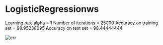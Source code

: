 # LogisticRegressionws

Learning rate alpha = 1
Number of iterations = 25000
Accuracy on training set = 98.95238095
Accuracy on test set = 98.44444444

![err]("/LogisticRegressionTesting1/Figure_1.png")
